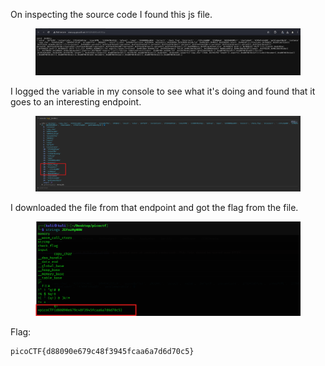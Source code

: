On inspecting the source code I found this js file.

<figure><img src="./js.png"></figure>

I logged the variable in my console to see what it's doing and found that it goes to an interesting endpoint.

<figure><img src="./console.png"></figure>

I downloaded the file from that endpoint and got the flag from the file.

<figure><img src="./flag.png"></figure>

Flag:
```
picoCTF{d88090e679c48f3945fcaa6a7d6d70c5}
```